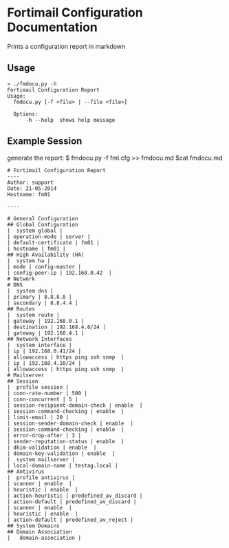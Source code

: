 # Fortimail Configuration Documentation
Prints a configuration report in markdown

## Usage
    » ./fmdocu.py -h
    Fortimail Configuration Report
    Usage:
      fmdocu.py [-f <file> | --file <file>]
      
      Options:
          -h --help  shows help message

## Example Session
generate the report: 
$ fmdocu.py -f fml.cfg >> fmdocu.md
$cat fmdocu.md

    # Fortimail Configuration Report
    ----
    Author: support
    Date: 21-05-2014
    Hostname: fm01

    ----
        
    # General Configuration
    ## Global Configuration
    |  system global |
    | operation-mode | server |
    | default-certificate | fm01 |
    | hostname | fm01 |
    ## High Availability (HA)
    |  system ha |
    | mode | config-master |
    | config-peer-ip | 192.168.0.42  |
    # Network
    # DNS
    |  system dns |
    | primary | 8.8.8.8 |
    | secondary | 8.8.4.4 |
    ## Routes
    |  system route |
    | gateway | 192.168.0.1 |
    | destination | 192.168.4.0/24 |
    | gateway | 192.168.4.1 |
    ## Network Interfaces
    |  system interface |
    | ip | 192.168.0.41/24 |
    | allowaccess | https ping ssh snmp  |
    | ip | 192.168.4.10/24 |
    | allowaccess | https ping ssh snmp  |
    # Mailserver
    ## Session
    |  profile session |
    | conn-rate-number | 500 |
    | conn-concurrent | 5 |
    | session-recipient-domain-check | enable  |
    | session-command-checking | enable  |
    | limit-email | 20 |
    | session-sender-domain-check | enable  |
    | session-command-checking | enable  |
    | error-drop-after | 3 |
    | sender-reputation-status | enable  |
    | dkim-validation | enable  |
    | domain-key-validation | enable  |
    |  system mailserver |
    | local-domain-name | testag.local |
    ## Antivirus
    |  profile antivirus |
    | scanner | enable  |
    | heuristic | enable  |
    | action-heuristic | predefined_av_discard |
    | action-default | predefined_av_discard |
    | scanner | enable  |
    | heuristic | enable  |
    | action-default | predefined_av_reject |
    ## System Domains
    ## Domain Association
    |   domain-association |
